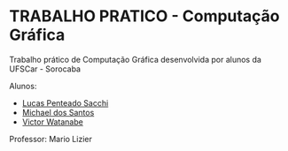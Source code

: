 # TRABALHO PRATICO - Computação Gráfica
Trabalho prático de Computação Gráfica desenvolvida por alunos da UFSCar - Sorocaba

Alunos:  
* [Lucas Penteado Sacchi](http://github.com/lucaspsacchi)
* [Michael dos Santos](https://github.com/Michael-Santos)
* [Victor Watanabe](https://github.com/victorhwmn)


Professor: Mario Lizier

